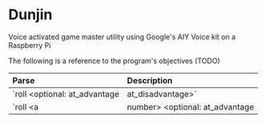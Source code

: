 # Dunjin
Voice activated game master utility using Google's AIY Voice kit on a Raspberry Pi

The following is a reference to the program's objectives (TODO)

| Parse                                                               | Description                                                                                                                                                                                                                                                                                  |
| :------------------------------------------------------------------ | :------------------------------------------------------------------------------------------------------------------------------------------------------------------------------------------------------------------------------------------------------------------------------------------- |
| `roll <number> <type> <optional: at_advantage|at_disadvantage>`     | Will generate <number> amount of <type> dice.                                                                                                                                                                              |
| `roll <a|number> <stat> <optional: at_advantage|at_disadvantage>`     | Queries a stat sheet database and modifies a roll based on those stats.                                                                                                                                                                     |
